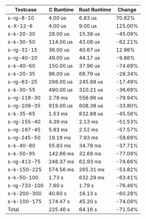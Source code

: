 |     Testcase     |  C Runtime  | Rust Runtime |  Change  |
|------------------|-------------|--------------|----------|
|    s-rg-8-10     |     4.00 us |      6.83 us |   70.82% |
|     s-X-12-6     |     4.00 us |      9.00 us |  125.00% |
|    s-k-20-30     |    28.00 us |     15.38 us |  -45.09% |
|    s-k-30-50     |   114.00 us |     43.08 us |  -62.21% |
|    s-rg-31-15    |    36.00 us |     40.67 us |   12.96% |
|    s-rg-40-20    |    49.00 us |     44.17 us |   -9.86% |
|    s-k-40-60     |   150.00 us |     37.96 us |  -74.69% |
|    s-k-20-35     |    96.00 us |     68.79 us |  -28.34% |
|    s-rg-63-25    |   298.00 us |    245.88 us |  -17.49% |
|    s-k-30-55     |   490.00 us |    310.21 us |  -36.69% |
|   s-rg-118-30    |     2.78 ms |    556.96 us |  -79.94% |
|   s-rg-109-35    |   919.00 us |    608.38 us |  -33.80% |
|    s-k-35-65     |     1.53 ms |    832.88 us |  -45.56% |
|   s-rg-155-40    |     4.39 ms |      2.13 ms |  -51.53% |
|   s-rg-197-45    |     5.93 ms |      2.52 ms |  -57.57% |
|   s-rg-245-50    |    19.19 ms |      7.93 ms |  -58.69% |
|    s-k-40-80     |    55.83 ms |     34.78 ms |  -37.71% |
|    s-k-50-95     |   142.66 ms |     32.68 ms |  -77.09% |
|   s-rg-413-75    |   248.37 ms |     62.93 ms |  -74.66% |
|   s-k-150-225    |   574.56 ms |    265.31 ms |  -53.82% |
|    s-k-50-100    |      1.73 s |    632.29 ms |  -63.41% |
|   s-rg-733-100   |      7.60 s |       1.79 s |  -76.46% |
|   s-k-200-300    |     40.60 s |      16.13 s |  -60.28% |
|   s-k-100-175    |    174.47 s |      45.20 s |  -74.09% |
|      Total       |    225.46 s |      64.16 s |  -71.54% |

